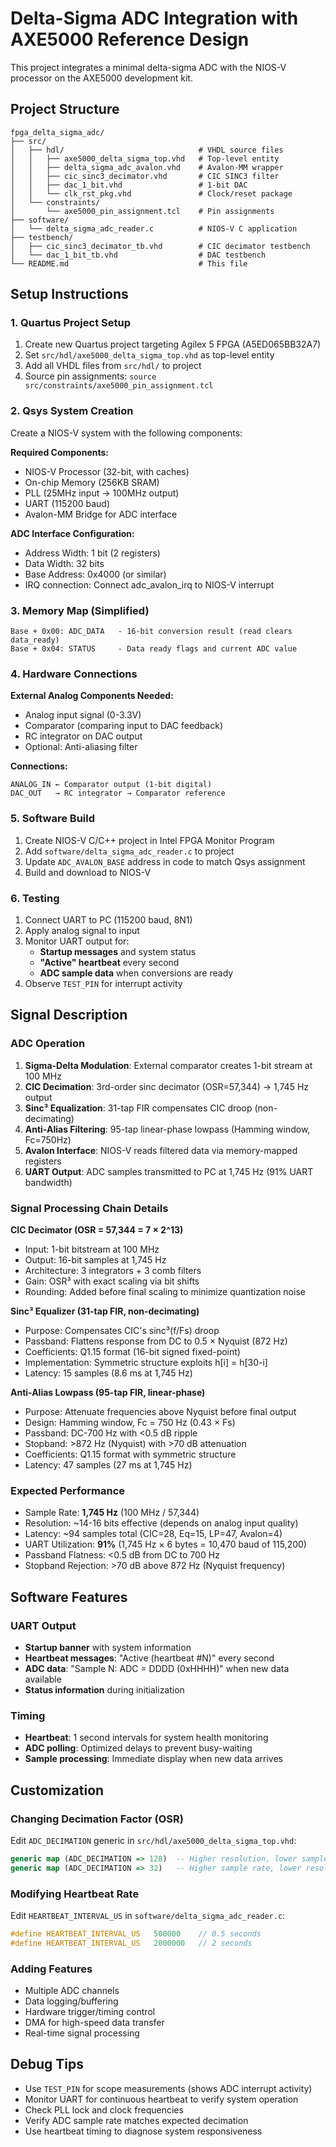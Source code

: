 # Delta-Sigma ADC Integration with AXE5000 Reference Design

This project integrates a minimal delta-sigma ADC with the NIOS-V processor on the AXE5000 development kit.

## Project Structure

```
fpga_delta_sigma_adc/
├── src/
│   ├── hdl/                              # VHDL source files
│   │   ├── axe5000_delta_sigma_top.vhd   # Top-level entity
│   │   ├── delta_sigma_adc_avalon.vhd    # Avalon-MM wrapper
│   │   ├── cic_sinc3_decimator.vhd       # CIC SINC3 filter
│   │   ├── dac_1_bit.vhd                 # 1-bit DAC
│   │   └── clk_rst_pkg.vhd               # Clock/reset package
│   └── constraints/
│       └── axe5000_pin_assignment.tcl    # Pin assignments
├── software/
│   └── delta_sigma_adc_reader.c          # NIOS-V C application
├── testbench/
│   ├── cic_sinc3_decimator_tb.vhd        # CIC decimator testbench  
│   └── dac_1_bit_tb.vhd                  # DAC testbench
└── README.md                             # This file
```

## Setup Instructions

### 1. Quartus Project Setup
1. Create new Quartus project targeting Agilex 5 FPGA (A5ED065BB32A7)
2. Set `src/hdl/axe5000_delta_sigma_top.vhd` as top-level entity
3. Add all VHDL files from `src/hdl/` to project
4. Source pin assignments: `source src/constraints/axe5000_pin_assignment.tcl`

### 2. Qsys System Creation
Create a NIOS-V system with the following components:

**Required Components:**
- NIOS-V Processor (32-bit, with caches)
- On-chip Memory (256KB SRAM)
- PLL (25MHz input → 100MHz output)  
- UART (115200 baud)
- Avalon-MM Bridge for ADC interface

**ADC Interface Configuration:**
- Address Width: 1 bit (2 registers)
- Data Width: 32 bits
- Base Address: 0x4000 (or similar)
- IRQ connection: Connect adc_avalon_irq to NIOS-V interrupt

### 3. Memory Map (Simplified)
```
Base + 0x00: ADC_DATA   - 16-bit conversion result (read clears data_ready)
Base + 0x04: STATUS     - Data ready flags and current ADC value
```

### 4. Hardware Connections

**External Analog Components Needed:**
- Analog input signal (0-3.3V)
- Comparator (comparing input to DAC feedback)
- RC integrator on DAC output
- Optional: Anti-aliasing filter

**Connections:**
```
ANALOG_IN ← Comparator output (1-bit digital)
DAC_OUT   → RC integrator → Comparator reference
```

### 5. Software Build
1. Create NIOS-V C/C++ project in Intel FPGA Monitor Program
2. Add `software/delta_sigma_adc_reader.c` to project
3. Update `ADC_AVALON_BASE` address in code to match Qsys assignment
4. Build and download to NIOS-V

### 6. Testing
1. Connect UART to PC (115200 baud, 8N1)
2. Apply analog signal to input
3. Monitor UART output for:
   - **Startup messages** and system status
   - **"Active" heartbeat** every second
   - **ADC sample data** when conversions are ready
4. Observe `TEST_PIN` for interrupt activity

## Signal Description

### ADC Operation
1. **Sigma-Delta Modulation**: External comparator creates 1-bit stream at 100 MHz
2. **CIC Decimation**: 3rd-order sinc decimator (OSR=57,344) → 1,745 Hz output
3. **Sinc³ Equalization**: 31-tap FIR compensates CIC droop (non-decimating)
4. **Anti-Alias Filtering**: 95-tap linear-phase lowpass (Hamming window, Fc=750Hz)
5. **Avalon Interface**: NIOS-V reads filtered data via memory-mapped registers
6. **UART Output**: ADC samples transmitted to PC at 1,745 Hz (91% UART bandwidth)

### Signal Processing Chain Details

**CIC Decimator (OSR = 57,344 = 7 × 2^13)**
- Input: 1-bit bitstream at 100 MHz
- Output: 16-bit samples at 1,745 Hz
- Architecture: 3 integrators + 3 comb filters
- Gain: OSR³ with exact scaling via bit shifts
- Rounding: Added before final scaling to minimize quantization noise

**Sinc³ Equalizer (31-tap FIR, non-decimating)**
- Purpose: Compensates CIC's sinc³(f/Fs) droop
- Passband: Flattens response from DC to 0.5 × Nyquist (872 Hz)
- Coefficients: Q1.15 format (16-bit signed fixed-point)
- Implementation: Symmetric structure exploits h[i] = h[30-i]
- Latency: 15 samples (8.6 ms at 1,745 Hz)

**Anti-Alias Lowpass (95-tap FIR, linear-phase)**
- Purpose: Attenuate frequencies above Nyquist before final output
- Design: Hamming window, Fc = 750 Hz (0.43 × Fs)
- Passband: DC-700 Hz with <0.5 dB ripple
- Stopband: >872 Hz (Nyquist) with >70 dB attenuation
- Coefficients: Q1.15 format with symmetric structure
- Latency: 47 samples (27 ms at 1,745 Hz)

### Expected Performance
- Sample Rate: **1,745 Hz** (100 MHz / 57,344)
- Resolution: ~14-16 bits effective (depends on analog input quality)
- Latency: ~94 samples total (CIC=28, Eq=15, LP=47, Avalon=4)
- UART Utilization: **91%** (1,745 Hz × 6 bytes = 10,470 baud of 115,200)
- Passband Flatness: <0.5 dB from DC to 700 Hz
- Stopband Rejection: >70 dB above 872 Hz (Nyquist frequency)

## Software Features

### UART Output
- **Startup banner** with system information
- **Heartbeat messages**: "Active (heartbeat #N)" every second
- **ADC data**: "Sample N: ADC = DDDD (0xHHHH)" when new data available
- **Status information** during initialization

### Timing
- **Heartbeat**: 1 second intervals for system health monitoring
- **ADC polling**: Optimized delays to prevent busy-waiting
- **Sample processing**: Immediate display when new data arrives

## Customization

### Changing Decimation Factor (OSR)
Edit `ADC_DECIMATION` generic in `src/hdl/axe5000_delta_sigma_top.vhd`:
```vhdl
generic map (ADC_DECIMATION => 128)  -- Higher resolution, lower sample rate
generic map (ADC_DECIMATION => 32)   -- Higher sample rate, lower resolution
```

### Modifying Heartbeat Rate
Edit `HEARTBEAT_INTERVAL_US` in `software/delta_sigma_adc_reader.c`:
```c
#define HEARTBEAT_INTERVAL_US   500000    // 0.5 seconds
#define HEARTBEAT_INTERVAL_US   2000000   // 2 seconds
```

### Adding Features
- Multiple ADC channels
- Data logging/buffering
- Hardware trigger/timing control
- DMA for high-speed data transfer
- Real-time signal processing

## Debug Tips
- Use `TEST_PIN` for scope measurements (shows ADC interrupt activity)
- Monitor UART for continuous heartbeat to verify system operation
- Check PLL lock and clock frequencies
- Verify ADC sample rate matches expected decimation
- Use heartbeat timing to diagnose system responsiveness
